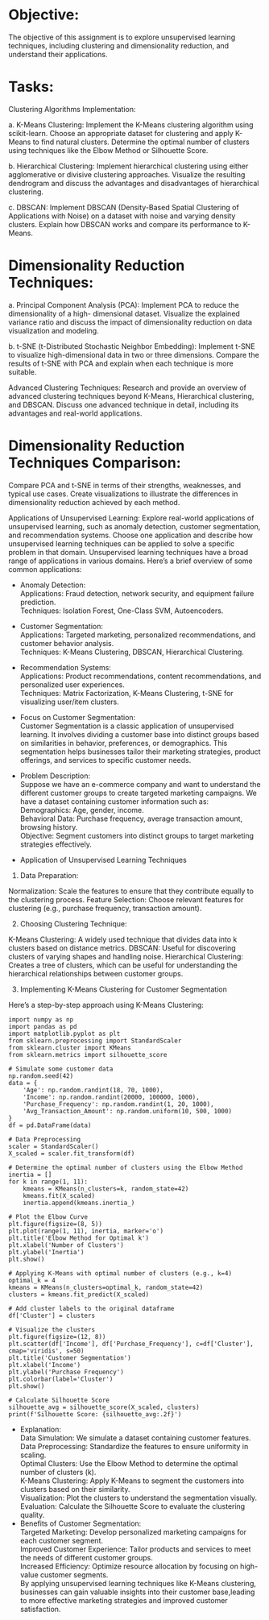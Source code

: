 
# Objective: 
The objective of this assignment is to explore unsupervised learning techniques, including clustering and dimensionality reduction, and understand their applications.

# Tasks:
Clustering Algorithms Implementation:

a. K-Means Clustering: Implement the K-Means clustering algorithm using scikit-learn. Choose an appropriate dataset for clustering and apply K-Means to find natural clusters. Determine the optimal number of clusters using techniques like the Elbow Method or Silhouette Score.

b. Hierarchical Clustering: Implement hierarchical clustering using either agglomerative or divisive clustering approaches. Visualize the resulting dendrogram and discuss the advantages and disadvantages of hierarchical clustering.

c. DBSCAN: Implement DBSCAN (Density-Based Spatial Clustering of Applications with Noise) on a dataset with noise and varying density clusters. Explain how DBSCAN works and compare its performance to K- Means.

# Dimensionality Reduction Techniques:

a. Principal Component Analysis (PCA): Implement PCA to reduce the dimensionality of a high- dimensional dataset. Visualize the explained variance ratio and discuss the impact of dimensionality reduction on data visualization and modeling.

b. t-SNE (t-Distributed Stochastic Neighbor Embedding): Implement t-SNE to visualize high-dimensional data in two or three dimensions. Compare the results of t-SNE with PCA and explain when each technique is more suitable.

Advanced Clustering Techniques: Research and provide an overview of advanced clustering techniques beyond K-Means, Hierarchical clustering, and DBSCAN. Discuss one advanced technique in detail, including its advantages and real-world applications.

# Dimensionality Reduction Techniques Comparison: 
Compare PCA and t-SNE in terms of their strengths, weaknesses, and typical use cases. Create visualizations to illustrate the differences in dimensionality reduction achieved by each method.

































Applications of Unsupervised Learning: Explore real-world applications of unsupervised learning, such as anomaly detection, customer segmentation, and recommendation systems. Choose one application and describe how unsupervised learning techniques can be applied to solve a specific problem in that domain. 
Unsupervised learning techniques have a broad range of applications in various domains. Here’s a brief overview of some common applications:

- Anomaly Detection:\
Applications: Fraud detection, network security, and equipment failure prediction.\
Techniques: Isolation Forest, One-Class SVM, Autoencoders.

- Customer Segmentation:\
Applications: Targeted marketing, personalized recommendations, and customer behavior analysis.\
Techniques: K-Means Clustering, DBSCAN, Hierarchical Clustering.

- Recommendation Systems:\
Applications: Product recommendations, content recommendations, and personalized user experiences.\
Techniques: Matrix Factorization, K-Means Clustering, t-SNE for visualizing user/item clusters.

- Focus on Customer Segmentation:\
Customer Segmentation is a classic application of unsupervised learning. It involves dividing a customer base into distinct groups based on similarities in behavior, preferences, or demographics. This segmentation helps businesses tailor their marketing strategies, product offerings, and services to specific customer needs.

- Problem Description: \
Suppose we have an e-commerce company and want to understand the different customer groups to create targeted marketing campaigns. We have a dataset containing customer information such as:\
Demographics: Age, gender, income.\
Behavioral Data: Purchase frequency, average transaction amount, browsing history.\
Objective: Segment customers into distinct groups to target marketing strategies effectively.

- Application of Unsupervised Learning Techniques
1. Data Preparation:

Normalization: Scale the features to ensure that they contribute equally to the clustering process.
Feature Selection: Choose relevant features for clustering (e.g., purchase frequency, transaction amount).

2. Choosing Clustering Technique:

K-Means Clustering: A widely used technique that divides data into k clusters based on distance metrics.
DBSCAN: Useful for discovering clusters of varying shapes and handling noise.
Hierarchical Clustering: Creates a tree of clusters, which can be useful for understanding the hierarchical relationships between customer groups.

3. Implementing K-Means Clustering for Customer Segmentation

Here’s a step-by-step approach using K-Means Clustering:

```
import numpy as np
import pandas as pd
import matplotlib.pyplot as plt
from sklearn.preprocessing import StandardScaler
from sklearn.cluster import KMeans
from sklearn.metrics import silhouette_score

# Simulate some customer data
np.random.seed(42)
data = {
    'Age': np.random.randint(18, 70, 1000),
    'Income': np.random.randint(20000, 100000, 1000),
    'Purchase_Frequency': np.random.randint(1, 20, 1000),
    'Avg_Transaction_Amount': np.random.uniform(10, 500, 1000)
}
df = pd.DataFrame(data)

# Data Preprocessing
scaler = StandardScaler()
X_scaled = scaler.fit_transform(df)

# Determine the optimal number of clusters using the Elbow Method
inertia = []
for k in range(1, 11):
    kmeans = KMeans(n_clusters=k, random_state=42)
    kmeans.fit(X_scaled)
    inertia.append(kmeans.inertia_)

# Plot the Elbow Curve
plt.figure(figsize=(8, 5))
plt.plot(range(1, 11), inertia, marker='o')
plt.title('Elbow Method for Optimal k')
plt.xlabel('Number of Clusters')
plt.ylabel('Inertia')
plt.show()

# Applying K-Means with optimal number of clusters (e.g., k=4)
optimal_k = 4
kmeans = KMeans(n_clusters=optimal_k, random_state=42)
clusters = kmeans.fit_predict(X_scaled)

# Add cluster labels to the original dataframe
df['Cluster'] = clusters

# Visualize the clusters
plt.figure(figsize=(12, 8))
plt.scatter(df['Income'], df['Purchase_Frequency'], c=df['Cluster'], cmap='viridis', s=50)
plt.title('Customer Segmentation')
plt.xlabel('Income')
plt.ylabel('Purchase Frequency')
plt.colorbar(label='Cluster')
plt.show()

# Calculate Silhouette Score
silhouette_avg = silhouette_score(X_scaled, clusters)
print(f'Silhouette Score: {silhouette_avg:.2f}')
```
- Explanation:\
Data Simulation: We simulate a dataset containing customer features.\
Data Preprocessing: Standardize the features to ensure uniformity in scaling.\
Optimal Clusters: Use the Elbow Method to determine the optimal number of clusters (k).\
K-Means Clustering: Apply K-Means to segment the customers into clusters based on their similarity.\
Visualization: Plot the clusters to understand the segmentation visually.\
Evaluation: Calculate the Silhouette Score to evaluate the clustering quality.
- Benefits of Customer Segmentation:\
Targeted Marketing: Develop personalized marketing campaigns for each customer segment.\
Improved Customer Experience: Tailor products and services to meet the needs of different customer groups.\
Increased Efficiency: Optimize resource allocation by focusing on high-value customer segments.\
By applying unsupervised learning techniques like K-Means clustering, businesses can gain valuable insights into their customer base,leading to more effective marketing strategies and improved customer satisfaction.
